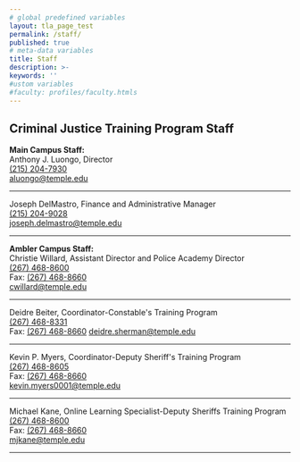```yaml
---
# global predefined variables
layout: tla_page_test
permalink: /staff/
published: true
# meta-data variables
title: Staff
description: >-
keywords: ''
#ustom variables
#faculty: profiles/faculty.htmls
---
```

## Criminal Justice Training Program Staff

  **Main Campus Staff:**  
   Anthony J. Luongo, Director     
   [(215) 204-7930](tel:2152047930)  
   [aluongo@temple.edu](mailto:aluongo@temple.edu)  
   
   ___
     
   Joseph DelMastro, Finance and Administrative Manager     
   [(215) 204-9028](tel:2154689028)  
   [joseph.delmastro@temple.edu](mailto:joseph.delmastro@temple.edu)  
   
   ___
   
   **Ambler Campus Staff:**  
   Christie Willard, Assistant Director and Police Academy Director        
   [(267) 468-8600](tel:2674688600)  
   Fax: [(267) 468-8660](tel:2674688660)    
   [cwillard@temple.edu](mailto:cwillard@temple.edu)  
   
   ___
   
   Deidre Beiter, Coordinator-Constable's Training Program        
   [(267) 468-8331](tel:2674688331)  
   Fax: [(267) 468-8660](tel:2674688660)
   [deidre.sherman@temple.edu](mailto:deidre.sherman@temple.edu)  
  
   ___
    
   Kevin P. Myers, Coordinator-Deputy Sheriff's Training Program  
   [(267) 468-8605](tel:2674688605)  
   Fax: [(267) 468-8660](tel:2674688660)  
   [kevin.myers0001@temple.edu](mailto:kevin.myers0001@temple.edu)  

   ___
     
   Michael Kane, Online Learning Specialist-Deputy Sheriffs Training Program         
   [(267) 468-8600](tel:2674688600)    
   Fax: [(267) 468-8660](tel:2674688660)   
   [mjkane@temple.edu](mailto:mjkane@temple.edu)  
   
   ___
